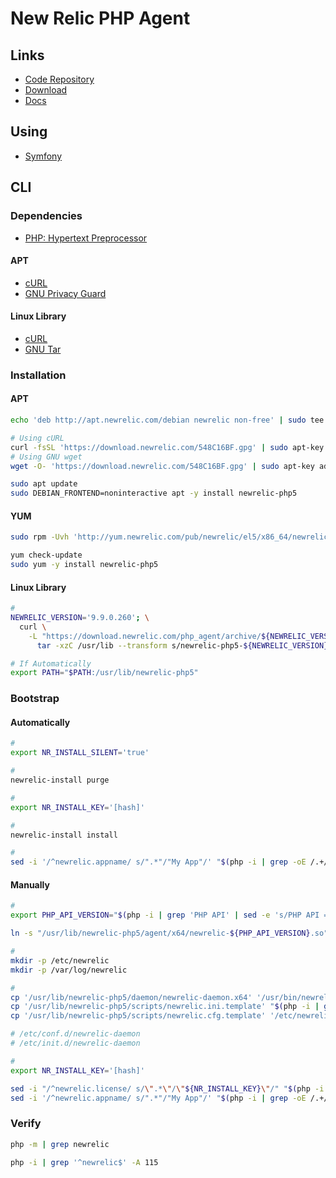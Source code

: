 # New Relic PHP Agent

## Links

- [Code Repository](https://github.com/newrelic/newrelic-php-agent)
- [Download](https://download.newrelic.com/php_agent/archive/)
- [Docs](https://docs.newrelic.com/docs/agents/php-agent/)

## Using

- [Symfony](/symfony/symfony-newrelic.md)

## CLI

### Dependencies

- [PHP: Hypertext Preprocessor](/php/README.md)

#### APT

- [cURL](/curl.md)
- [GNU Privacy Guard](/gnupg.md)

#### Linux Library

- [cURL](/curl.md)
- [GNU Tar](/gnu/tar.md)

### Installation

#### APT

```sh
echo 'deb http://apt.newrelic.com/debian newrelic non-free' | sudo tee /etc/apt/sources.list.d/newrelic.list

# Using cURL
curl -fsSL 'https://download.newrelic.com/548C16BF.gpg' | sudo apt-key add -
# Using GNU wget
wget -O- 'https://download.newrelic.com/548C16BF.gpg' | sudo apt-key add -

sudo apt update
sudo DEBIAN_FRONTEND=noninteractive apt -y install newrelic-php5
```

#### YUM

```sh
sudo rpm -Uvh 'http://yum.newrelic.com/pub/newrelic/el5/x86_64/newrelic-repo-5-3.noarch.rpm'

yum check-update
sudo yum -y install newrelic-php5
```

#### Linux Library

```sh
#
NEWRELIC_VERSION='9.9.0.260'; \
  curl \
    -L "https://download.newrelic.com/php_agent/archive/${NEWRELIC_VERSION}/newrelic-php5-${NEWRELIC_VERSION}-linux-musl.tar.gz" | \
      tar -xzC /usr/lib --transform s/newrelic-php5-${NEWRELIC_VERSION}-linux-musl/newrelic-php5/

# If Automatically
export PATH="$PATH:/usr/lib/newrelic-php5"
```

### Bootstrap

#### Automatically

```sh
#
export NR_INSTALL_SILENT='true'

#
newrelic-install purge

#
export NR_INSTALL_KEY='[hash]'

#
newrelic-install install

#
sed -i '/^newrelic.appname/ s/".*"/"My App"/' "$(php -i | grep -oE /.+/conf.d$)/newrelic.ini"
```

#### Manually

```sh
#
export PHP_API_VERSION="$(php -i | grep 'PHP API' | sed -e 's/PHP API => //')"; echo "$PHP_API_VERSION"

ln -s "/usr/lib/newrelic-php5/agent/x64/newrelic-${PHP_API_VERSION}.so" "$(php -r 'echo ini_get("extension_dir");')/newrelic.so"

#
mkdir -p /etc/newrelic
mkdir -p /var/log/newrelic

#
cp '/usr/lib/newrelic-php5/daemon/newrelic-daemon.x64' '/usr/bin/newrelic-daemon'
cp '/usr/lib/newrelic-php5/scripts/newrelic.ini.template' "$(php -i | grep -oE /.+/conf.d$)/newrelic.ini"
cp '/usr/lib/newrelic-php5/scripts/newrelic.cfg.template' '/etc/newrelic/newrelic.cfg.template'

# /etc/conf.d/newrelic-daemon
# /etc/init.d/newrelic-daemon

#
export NR_INSTALL_KEY='[hash]'

sed -i "/^newrelic.license/ s/\".*\"/\"${NR_INSTALL_KEY}\"/" "$(php -i | grep -oE /.+/conf.d$)/newrelic.ini"
sed -i '/^newrelic.appname/ s/".*"/"My App"/' "$(php -i | grep -oE /.+/conf.d$)/newrelic.ini"
```

### Verify

```sh
php -m | grep newrelic
```

```sh
php -i | grep '^newrelic$' -A 115
```
